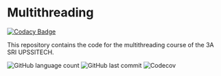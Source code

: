 # Multithreading

[![Codacy Badge](https://api.codacy.com/project/badge/Grade/03e212df791046aa94b2f21c6e216efe)](https://app.codacy.com/gh/PinconP/tp-multithreading?utm_source=github.com&utm_medium=referral&utm_content=PinconP/tp-multithreading&utm_campaign=Badge_Grade)

This repository contains the code for the multithreading course of the 3A SRI UPSSITECH.

![GitHub language count](https://img.shields.io/github/languages/count/PinconP/tp-multithreading)
![GitHub last commit](https://img.shields.io/github/last-commit/PinconP/tp-multithreading)
![Codecov](https://img.shields.io/codecov/c/github/PinconP/tp-multithreading)

